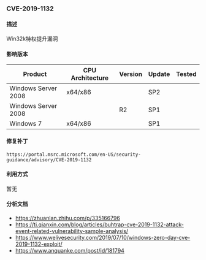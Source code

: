 ### CVE-2019-1132

#### 描述

Win32k特权提升漏洞

#### 影响版本

| Product             | CPU Architecture | Version | Update | Tested             |
| ------------------- | ---------------- | ------- | ------ | ------------------ |
| Windows Server 2008 | x64/x86 | | SP2 | |
| Windows Server 2008 |  | R2 | SP1 | |
| Windows 7      | x64/x86 |  | SP1 |                    |

#### 修复补丁

```
https://portal.msrc.microsoft.com/en-US/security-guidance/advisory/CVE-2019-1132
```

#### 利用方式

暂无




#### 分析文档
- https://zhuanlan.zhihu.com/p/335166796
- https://ti.qianxin.com/blog/articles/buhtrap-cve-2019-1132-attack-event-related-vulnerability-sample-analysis/
- https://www.welivesecurity.com/2019/07/10/windows-zero-day-cve-2019-1132-exploit/
- https://www.anquanke.com/post/id/181794

